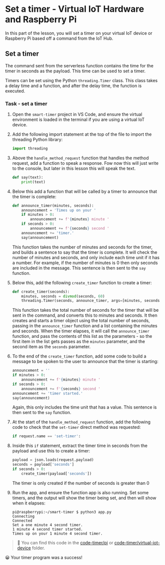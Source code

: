# Set a timer - Virtual IoT Hardware and Raspberry Pi

In this part of the lesson, you will set a timer on your virtual IoT device or Raspberry Pi based off a command from the IoT Hub.

## Set a timer

The command sent from the serverless function contains the time for the timer in seconds as the payload. This time can be used to set a timer.

Timers can be set using the Python `threading.Timer` class. This class takes a delay time and a function, and after the delay time, the function is executed.

### Task - set a timer

1. Open the `smart-timer` project in VS Code, and ensure the virtual environment is loaded in the terminal if you are using a virtual IoT device.

1. Add the following import statement at the top of the file to import the threading Python library:

    ```python
    import threading
    ```

1. Above the `handle_method_request` function that handles the method request, add a function to speak a response. Fow now this will just write to the console, but later in this lesson this will speak the text.

    ```python
    def say(text):
        print(text)
    ```

1. Below this add a function that will be called by a timer to announce that the timer is complete:

    ```python
    def announce_timer(minutes, seconds):
        announcement = 'Times up on your '
        if minutes > 0:
            announcement += f'{minutes} minute '
        if seconds > 0:
            announcement += f'{seconds} second '
        announcement += 'timer.'
        say(announcement)
    ```

    This function takes the number of minutes and seconds for the timer, and builds a sentence to say that the timer is complete. It will check the number of minutes and seconds, and only include each time unit if it has a number. For example, if the number of minutes is 0 then only seconds are included in the message. This sentence is then sent to the `say` function.

1. Below this, add the following `create_timer` function to create a timer:

    ```python
    def create_timer(seconds):
        minutes, seconds = divmod(seconds, 60)
        threading.Timer(seconds, announce_timer, args=[minutes, seconds]).start()
    ```

    This function takes the total number of seconds for the timer that will be sent in the command, and converts this to minutes and seconds. It then creates and starts a timer object using the total number of seconds, passing in the `announce_timer` function and a list containing the minutes and seconds. When the timer elapses, it will call the `announce_timer` function, and pass the contents of this list as the parameters - so the first item in the list gets passes as the `minutes` parameter, and the second item as the `seconds` parameter.

1. To the end of the `create_timer` function, add some code to build a message to be spoken to the user to announce that the timer is starting:

    ```python
    announcement = ''
    if minutes > 0:
        announcement += f'{minutes} minute '
    if seconds > 0:
        announcement += f'{seconds} second '    
    announcement += 'timer started.'
    say(announcement)
    ```

    Again, this only includes the time unit that has a value. This sentence is then sent to the `say` function.

1. At the start of the `handle_method_request` function, add the following code to check that the `set-timer` direct method was requested:

    ```python
    if request.name == 'set-timer':
    ```

1. Inside this `if` statement, extract the timer time in seconds from the payload and use this to create a timer:

    ```python
    payload = json.loads(request.payload)
    seconds = payload['seconds']
    if seconds > 0:
        create_timer(payload['seconds'])
    ```

    The timer is only created if the number of seconds is greater than 0

1. Run the app, and ensure the function app is also running. Set some timers, and the output will show the timer being set, and then will show when it elapses:

    ```output
    pi@raspberrypi:~/smart-timer $ python3 app.py 
    Connecting
    Connected
    Set a one minute 4 second timer.
    1 minute 4 second timer started.
    Times up on your 1 minute 4 second timer.
    ```

> 💁 You can find this code in the [code-timer/pi](code-timer/pi) or [code-timer/virtual-iot-device](code-timer/virtual-iot-device) folder.

😀 Your timer program was a success!
